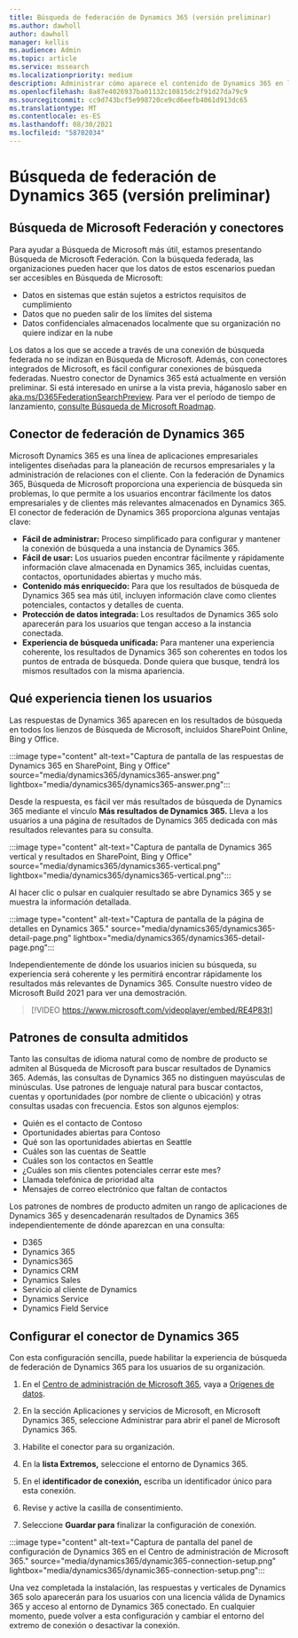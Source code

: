 ```yaml
---
title: Búsqueda de federación de Dynamics 365 (versión preliminar)
ms.author: dawholl
author: dawholl
manager: kellis
ms.audience: Admin
ms.topic: article
ms.service: mssearch
ms.localizationpriority: medium
description: Administrar cómo aparece el contenido de Dynamics 365 en los resultados de búsqueda
ms.openlocfilehash: 8a87e4026937ba01132c10815dc2f91d27da79c9
ms.sourcegitcommit: cc9d743bcf5e998720ce9cd6eefb4061d913dc65
ms.translationtype: MT
ms.contentlocale: es-ES
ms.lasthandoff: 08/30/2021
ms.locfileid: "58702034"
---
```

# <a name="dynamics-365-federation-search-preview"></a>Búsqueda de federación de Dynamics 365 (versión preliminar)

## <a name="microsoft-search-federation-and-connectors"></a>Búsqueda de Microsoft Federación y conectores

Para ayudar a Búsqueda de Microsoft más útil, estamos presentando Búsqueda de Microsoft Federación. Con la búsqueda federada, las organizaciones pueden hacer que los datos de estos escenarios puedan ser accesibles en Búsqueda de Microsoft:

* Datos en sistemas que están sujetos a estrictos requisitos de cumplimiento
* Datos que no pueden salir de los límites del sistema
* Datos confidenciales almacenados localmente que su organización no quiere indizar en la nube

Los datos a los que se accede a través de una conexión de búsqueda federada no se indizan en Búsqueda de Microsoft. Además, con conectores integrados de Microsoft, es fácil configurar conexiones de búsqueda federadas. Nuestro conector de Dynamics 365 está actualmente en versión preliminar. Si está interesado en unirse a la vista previa, háganoslo saber en [aka.ms/D365FederationSearchPreview](https://aka.ms/D365FederationSearchPreview). Para ver el período de tiempo de lanzamiento, [consulte Búsqueda de Microsoft Roadmap](https://www.microsoft.com/microsoft-365/roadmap?filters=Microsoft%20Search).

## <a name="dynamics-365-federation-connector"></a>Conector de federación de Dynamics 365

Microsoft Dynamics 365 es una línea de aplicaciones empresariales inteligentes diseñadas para la planeación de recursos empresariales y la administración de relaciones con el cliente. Con la federación de Dynamics 365, Búsqueda de Microsoft proporciona una experiencia de búsqueda sin problemas, lo que permite a los usuarios encontrar fácilmente los datos empresariales y de clientes más relevantes almacenados en Dynamics 365. El conector de federación de Dynamics 365 proporciona algunas ventajas clave:

* **Fácil de administrar:** Proceso simplificado para configurar y mantener la conexión de búsqueda a una instancia de Dynamics 365.
* **Fácil de usar:** Los usuarios pueden encontrar fácilmente y rápidamente información clave almacenada en Dynamics 365, incluidas cuentas, contactos, oportunidades abiertas y mucho más.
* **Contenido más enriquecido:** Para que los resultados de búsqueda de Dynamics 365 sea más útil, incluyen información clave como clientes potenciales, contactos y detalles de cuenta.
* **Protección de datos integrada:** Los resultados de Dynamics 365 solo aparecerán para los usuarios que tengan acceso a la instancia conectada.
* **Experiencia de búsqueda unificada:** Para mantener una experiencia coherente, los resultados de Dynamics 365 son coherentes en todos los puntos de entrada de búsqueda. Donde quiera que busque, tendrá los mismos resultados con la misma apariencia.

## <a name="what-users-experience"></a>Qué experiencia tienen los usuarios

Las respuestas de Dynamics 365 aparecen en los resultados de búsqueda en todos los lienzos de Búsqueda de Microsoft, incluidos SharePoint Online, Bing y Office.

:::image type="content" alt-text="Captura de pantalla de las respuestas de Dynamics 365 en SharePoint, Bing y Office" source="media/dynamics365/dynamics365-answer.png" lightbox="media/dynamics365/dynamics365-answer.png":::

Desde la respuesta, es fácil ver más resultados de búsqueda de Dynamics 365 mediante el vínculo **Más resultados de Dynamics 365.** Lleva a los usuarios a una página de resultados de Dynamics 365 dedicada con más resultados relevantes para su consulta.

:::image type="content" alt-text="Captura de pantalla de Dynamics 365 vertical y resultados en SharePoint, Bing y Office" source="media/dynamics365/dynamics365-vertical.png" lightbox="media/dynamics365/dynamics365-vertical.png":::

Al hacer clic o pulsar en cualquier resultado se abre Dynamics 365 y se muestra la información detallada.

:::image type="content" alt-text="Captura de pantalla de la página de detalles en Dynamics 365." source="media/dynamics365/dynamics365-detail-page.png" lightbox="media/dynamics365/dynamics365-detail-page.png":::

Independientemente de dónde los usuarios inicien su búsqueda, su experiencia será coherente y les permitirá encontrar rápidamente los resultados más relevantes de Dynamics 365. Consulte nuestro vídeo de Microsoft Build 2021 para ver una demostración.

> [!VIDEO https://www.microsoft.com/videoplayer/embed/RE4P83t]

## <a name="supported-query-patterns"></a>Patrones de consulta admitidos

Tanto las consultas de idioma natural como de nombre de producto se admiten al Búsqueda de Microsoft para buscar resultados de Dynamics 365. Además, las consultas de Dynamics 365 no distinguen mayúsculas de minúsculas. Use patrones de lenguaje natural para buscar contactos, cuentas y oportunidades (por nombre de cliente o ubicación) y otras consultas usadas con frecuencia. Estos son algunos ejemplos:

* Quién es el contacto de Contoso
* Oportunidades abiertas para Contoso
* Qué son las oportunidades abiertas en Seattle
* Cuáles son las cuentas de Seattle
* Cuáles son los contactos en Seattle
* ¿Cuáles son mis clientes potenciales cerrar este mes?
* Llamada telefónica de prioridad alta
* Mensajes de correo electrónico que faltan de contactos

Los patrones de nombres de producto admiten un rango de aplicaciones de Dynamics 365 y desencadenarán resultados de Dynamics 365 independientemente de dónde aparezcan en una consulta:

* D365
* Dynamics 365
* Dynamics365
* Dynamics CRM
* Dynamics Sales
* Servicio al cliente de Dynamics
* Dynamics Service
* Dynamics Field Service

## <a name="configure-the-dynamics-365-connector"></a>Configurar el conector de Dynamics 365

Con esta configuración sencilla, puede habilitar la experiencia de búsqueda de federación de Dynamics 365 para los usuarios de su organización.

1. En el [Centro de administración de Microsoft 365](https://admin.microsoft.com), vaya a [Orígenes de datos](https://admin.microsoft.com/Adminportal/Home#/MicrosoftSearch/connectors).

2. En la sección Aplicaciones y servicios de Microsoft,  en Microsoft Dynamics 365, seleccione Administrar para abrir el panel de Microsoft Dynamics 365.

3. Habilite el conector para su organización.

4. En la **lista Extremos,** seleccione el entorno de Dynamics 365.

5. En el **identificador de conexión,** escriba un identificador único para esta conexión.

6. Revise y active la casilla de consentimiento.

7. Seleccione **Guardar para** finalizar la configuración de conexión.

:::image type="content" alt-text="Captura de pantalla del panel de configuración de Dynamics 365 en el Centro de administración de Microsoft 365." source="media/dynamics365/dynamic365-connection-setup.png" lightbox="media/dynamics365/dynamic365-connection-setup.png":::

Una vez completada la instalación, las respuestas y verticales de Dynamics 365 solo aparecerán para los usuarios con una licencia válida de Dynamics 365 y acceso al entorno de Dynamics 365 conectado. En cualquier momento, puede volver a esta configuración y cambiar el entorno del extremo de conexión o desactivar la conexión.
